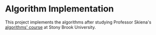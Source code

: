 # Algorithm Implementation

This project implements the algorithms after studying Professor Skiena's [algorithms' course](https://www3.cs.stonybrook.edu/~skiena/373/videos/) at Stony Brook University.

